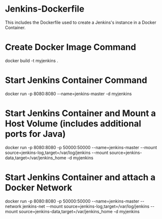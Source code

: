 # Jenkins-Dockerfile
This includes the Dockerfile used to create a Jenkins's instance in a Docker Container.

# Create Docker Image Command
docker build -t myjenkins .

# Start Jenkins Container Command
docker run -p 8080:8080 --name=jenkins-master -d myjenkins

# Start Jenkins Container and Mount a Host Volume (includes additional ports for Java)
docker run -p 8080:8080 -p 50000:50000 --name=jenkins-master --mount source=jenkins-log,target=/var/log/jenkins --mount source=jenkins-data,target=/var/jenkins_home -d myjenkins

# Start Jenkins Container and attach a Docker Network
docker run -p 8080:8080 -p 50000:50000 --name=jenkins-master --network jenkins-net --mount source=jenkins-log,target=/var/log/jenkins --mount source=jenkins-data,target=/var/jenkins_home -d myjenkins
